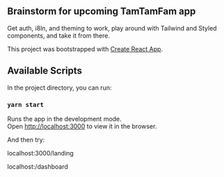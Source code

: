 ## Brainstorm for upcoming TamTamFam app

Get auth, i8ln, and theming to work, play around with Tailwind and Styled components, and take it from there.



This project was bootstrapped with [Create React App](https://github.com/facebook/create-react-app).

## Available Scripts

In the project directory, you can run:

### `yarn start`

Runs the app in the development mode.<br />
Open [http://localhost:3000](http://localhost:3000) to view it in the browser.

And then try:

localhost:3000/landing

localhost:/dashboard


### 

